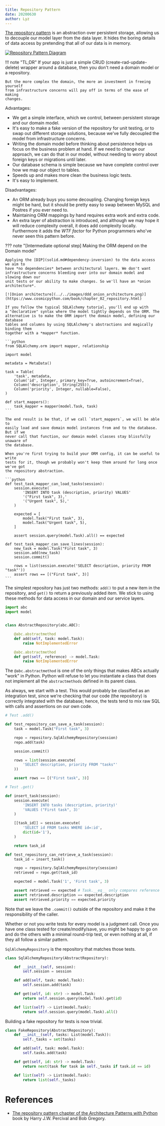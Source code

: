 ```yaml
---
title: Repository Pattern
date: 20200630
author: Lyz
---
```


[The repository
pattern](https://www.cosmicpython.com/book/chapter_02_repository.html) is an
abstraction over persistent storage, allowing us to decouple our model layer
from the data layer. It hides the boring details of data access by pretending
that all of our data is in memory.

[![Repository Pattern Diagram](../../images/ddd_repository_pattern.png)](https://www.cosmicpython.com/book/chapter_02_repository.html)

!!! note "TL;DR"
    If your app is just a simple CRUD (create-rad-update-delete) wrapper around
    a database, then you don't need a domain model or a repository.

    But the more complex the domain, the more an investment in freeing yourself
    from infrastructure concerns will pay off in terms of the ease of making
    changes.

Advantages:

* We get a simple interface, which we control, between persistent storage and
    our domain model.
* It's easy to make a fake version of the repository for unit testing, or to
    swap out different storage solutions, because we've fully decoupled the
    model from infrastructure concerns.
* Writing the domain model before thinking about persistence helps us focus on
    the business problem at hand. If we need to change our approach, we can do
    that in our model, without needing to worry about foreign keys or migrations
    until later.
* Our database schema is simple because we have complete control over how
    we map our object to tables.
* Speeds up and makes more clean the business logic tests.
* It's easy to implement.

Disadvantages:

* An ORM already buys you some decoupling. Changing foreign keys might be hard,
    but it should be pretty easy to swap between MySQL and Postres if you ever
    need to.
* Maintaining ORM mappings by hand requires extra work and extra code.
* An extra layer of abstraction is introduced, and although we may hope it will
    reduce complexity overall, it does add complexity locally. Furthermore it
    adds the *WTF factor* for Python programmers who've never seen this pattern
    before.

??? note "[Intermediate optional step] Making the ORM depend on the Domain model"

    Applying the [DIP](solid.md#dependency-inversion) to the data access we aim to
    have *no dependencies* between architectural layers. We don't want
    infrastructure concerns bleeding over into our domain model and slowing down our
    unit tests or our ability to make changes. So we'll have an *onion
    architecture*.

    [![Onion architecture](../../images/ddd_onion_architecture.png)](https://www.cosmicpython.com/book/chapter_02_repository.html)

    If you follow the typical SQLAlchemy tutorial, you'll end up with
    a "declarative" syntax where the model tightly depends on the ORM. The
    alternative is to make the ORM import the domain model, defining our database
    tables and columns by using SQLAlchemy's abstractions and magically binding them
    together with a *mapper* function.

    ```python
    from SQLAlchemy.orm import mapper, relationship

    import model

    metadata = MetaData()

    task = Table(
        'task', metadata,
        Colum('id', Integer, primary_key=True, autoincrement=True),
        Column('description', String(255)),
        Column('priority', Integer, nullable=False),
    )

    def start_mappers():
        task_mapper = mapper(model.Task, task)
    ```

    The end result is be that, if we call `start_mappers`, we will be able to
    easily load and save domain model instances from and to the database. But if we
    never call that function, our domain model classes stay blissfully unaware of
    the database.

    When you're first trying to build your ORM config, it can be useful to write
    tests for it, though we probably won't keep them around for long once we've got
    the repository abstraction.

    ```python
    def test_task_mapper_can_load_tasks(session):
        session.execute(
            'INSERT INTO task (description, priority) VALUES'
            '("First task", 3),'
            '("Urgent task", 5),'
        )

        expected = [
            model.Task("First task", 3),
            model.Task("Urgent task", 5),
        ]

        assert session.query(model.Task).all() == expected

    def test_task_mapper_can_save_lines(session):
        new_task = model.Task("First task", 3)
        session.add(new_task)
        session.commit()

        rows = list(session.execute('SELECT description, priority FROM "task"'))
        assert rows == [("First task", 3)]
    ```

The simplest repository has just two methods: `add()` to put a new item in the
repository, and `get()` to return a previously added item. We stick to using
these methods for data access in our domain and our service layers.

```python
import abc
import model


class AbstractRepository(abc.ABC):

    @abc.abstractmethod
    def add(self, task: model.Task):
        raise NotImplementedError

    @abc.abstractmethod
    def get(self, reference) -> model.Task:
        raise NotImplementedError
```

The `@abc.abstractmethod` is one of the only things that makes ABCs actually
"work" in Python. Python will refuse to let you instantiate a class that does
not implement all the `abstractmethods` defined in its parent class.

As always, we start with a test. This would probably be classified as an
integration test, since we're checking that our code (the repository) is
correctly integrated with the database; hence, the tests tend to mix raw SQL
with calls and assertions on our own code.

```python
# Test .add()

def test_repository_can_save_a_task(session):
    task = model.Task("First task", 3)

    repo = repository.SqlAlchemyRepository(session)
    repo.add(task)

    session.commit()

    rows = list(session.execute(
        'SELECT description, priority FROM "tasks"'
    ))

    assert rows == [("First task", 3)]

# Test .get()

def insert_task(session):
    session.execute(
        'INSERT INTO tasks (description, priority)'
        'VALUES ("First task", 3)'
    )

    [[task_id]] = session.execute(
        'SELECT id FROM tasks WHERE id=:id',
        dict(id='1'),
    )

    return task_id

def test_repository_can_retrieve_a_task(session):
    task_id = insert_task()

    repo = repository.SqlAlchemyRepository(session)
    retrieved = repo.get(task_id)

    expected = model.Task('1', 'First task', 3)

    assert retrieved == expected # Task.__eq__ only compares reference
    assert retrieved.description == expected.description
    assert retrieved.priority == expected.priority
```

Note that we leave the `.commit()` outside of the repository and make it the
responsibility of the caller.

Whether or not you write tests for every model is a judgment call. Once you have
one class tested for create/modify/save, you might be happy to go on and do
the others with a minimal round-trip test, or even nothing at all, if they all
follow a similar pattern.

`SqlAlchemyRepository` is the repository that matches those tests.

```python
class SqlAlchemyRepository(AbstractRepository):

    def __init__(self, session):
        self.session = session

    def add(self, task: model.Task):
        self.session.add(task)

    def get(self, id: str) -> model.Task:
        return self.session.query(model.Task).get(id)

    def list(self) -> List(model.Task):
        return self.session.query(model.Task).all()
```

Building a fake repository for tests is now trivial.

```python
class FakeRepository(AbstractRepository):
    def __init__(self, tasks: List(model.Task)):
        self._tasks = set(tasks)

    def add(self, task: model.Task):
        self.tasks.add(task)

    def get(self, id: str) -> model.Task:
        return next(task for task in self._tasks if task.id == id)

    def list(self) -> List(model.Task):
        return list(self._tasks)
```

# References

* [The repository pattern chapter of the Architecture Patterns with
    Python](https://www.cosmicpython.com/book/preface.html) book by
    Harry J.W. Percival and Bob Gregory.
